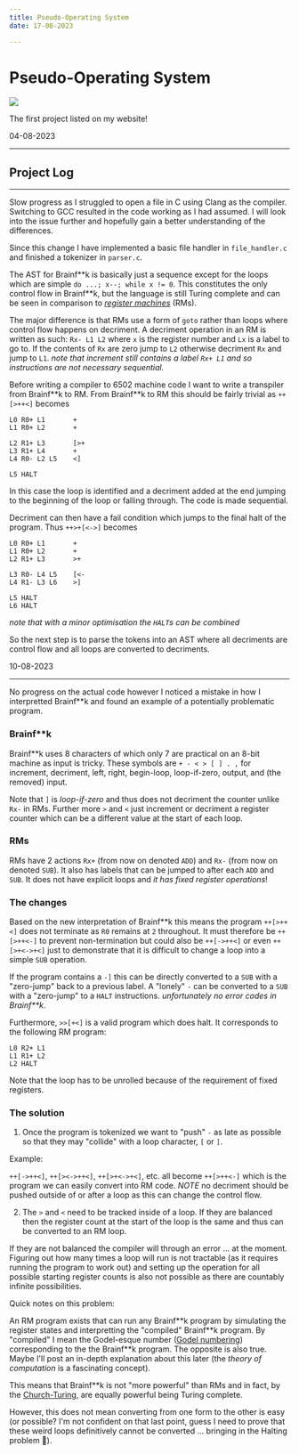 ```yaml
---
title: Pseudo-Operating System
date: 17-08-2023

---
```


# Pseudo-Operating System 

<a href="https://github.com/skyepurchase/POS">
    <img src="https://github-readme-stats.vercel.app/api/pin/?username=skyepurchase&repo=POS&theme=dracula&hide_border=false"/>
</a>

The first project listed on my website!

04-08-2023

---

## Project Log

---

Slow progress as I struggled to open a file in C using Clang as the compiler. 
Switching to GCC resulted in the code working as I had assumed.
I will look into the issue further and hopefully gain a better understanding of the differences.

Since this change I have implemented a basic file handler in `file_handler.c` and finished a tokenizer in `parser.c`.

The AST for Brainf\*\*k is basically just a sequence except for the loops which are simple `do ...; x--; while x != 0`.
This constitutes the only control flow in Brainf\*\*k, but the language is still Turing complete and can be seen in comparison to _[register machines](https://en.wikipedia.org/wiki/Register_machine)_ (RMs).

The major difference is that RMs use a form of `goto` rather than loops where control flow happens on decriment.
A decriment operation in an RM is written as such: `Rx- L1 L2` where `x` is the register number and `Lx` is a label to go to.
If the contents of `Rx` are zero jump to `L2` otherwise decriment `Rx` and jump to `L1`.
_note that increment still contains a label `Rx+ L1` and so instructions are not necessary sequential._

Before writing a compiler to 6502 machine code I want to write a transpiler from Brainf\*\*k to RM.
From Brainf\*\*k to RM this should be fairly trivial as `++[>++<]` becomes
```
L0 R0+ L1       +
L1 R0+ L2       +

L2 R1+ L3       [>+
L3 R1+ L4       +
L4 R0- L2 L5    <]

L5 HALT
```
In this case the loop is identified and a decriment added at the end jumping to the beginning of the loop or falling through.
The code is made sequential.

Decriment can then have a fail condition which jumps to the final halt of the program.
Thus `++>+[<->]` becomes
```
L0 R0+ L1       +
L1 R0+ L2       +
L2 R1+ L3       >+

L3 R0- L4 L5    [<-
L4 R1- L3 L6    >]

L5 HALT
L6 HALT
```
_note that with a minor optimisation the `HALT`s can be combined_

So the next step is to parse the tokens into an AST where all decriments are control flow and all loops are converted to decriments.

10-08-2023

---

No progress on the actual code however I noticed a mistake in how I interpretted Brainf\*\*k and found an example of a potentially problematic program.

### Brainf**k

Brainf\*\*k uses 8 characters of which only 7 are practical on an 8-bit machine as input is tricky.
These symbols are `+ - < > [ ] . ,` for increment, decriment, left, right, begin-loop, loop-if-zero, output, and (the removed) input.

Note that `]` is _loop-if-zero_ and thus does not decriment the counter unlike `Rx-` in RMs.
Further more `>` and `<` just increment or decriment a register counter which can be a different value at the start of each loop.

### RMs

RMs have 2 actions `Rx+` (from now on denoted `ADD`) and `Rx-` (from now on denoted `SUB`).
It also has labels that can be jumped to after each `ADD` and `SUB`.
It does not have explicit loops and _it has fixed register operations_!

### The changes

Based on the new interpretation of Brainf\*\*k this means the program `++[>++<]` does not terminate as `R0` remains at `2` throughout.
It must therefore be `++[>++<-]` to prevent non-termination but could also be `++[->++<]` or even `++[>+<->+<]` just to demonstrate that it is difficult to change a loop into a simple `SUB` operation.

If the program contains a `-]` this can be directly converted to a `SUB` with a "zero-jump" back to a previous label.
A "lonely" `-` can be converted to a `SUB` with a "zero-jump" to a `HALT` instructions.
_unfortunately no error codes in Brainf\*\*k_.

Furthermore, `>>[+<]` is a valid program which does halt.
It corresponds to the following RM program:
```
L0 R2+ L1
L1 R1+ L2
L2 HALT
```
Note that the loop has to be unrolled because of the requirement of fixed registers.

### The solution

1. Once the program is tokenized we want to "push" `-` as late as possible so that they may "collide" with a loop character, `[` or `]`.

Example:

`++[->++<]`, `++[><->++<]`, `++[>+<->+<]`, etc. all become  `++[>++<-]` which is the program we can easily convert into RM code.
_NOTE_ no decriment should be pushed outside of or after a loop as this can change the control flow.

2. The `>` and `<` need to be tracked inside of a loop.
If they are balanced then the register count at the start of the loop is the same and thus can be converted to an RM loop.

If they are not balanced the compiler will through an error ... at the moment.
Figuring out how many times a loop will run is not tractable (as it requires running the program to work out) and setting up the operation for all possible starting register counts is also not possible as there are countably infinite possibilities.

Quick notes on this problem:

An RM program exists that can run any Brainf\*\*k program by simulating the register states and interpretting the "compiled" Brainf\*\*k program.
By "compiled" I mean the Godel-esque number ([Godel numbering](https://en.wikipedia.org/wiki/G%C3%B6del_numbering)) corresponding to the the Brainf\*\*k program.
The opposite is also true.
Maybe I'll post an in-depth explanation about this later (the _theory of computation_ is a fascinating concept).

This means that Brainf\*\*k is not "more powerful" than RMs and in fact, by the [Church-Turing](https://en.wikipedia.org/wiki/Church%E2%80%93Turing_thesis), are equally powerful being Turing complete.

However, this does not mean converting from one form to the other is easy (or possible? I'm not confident on that last point, guess I need to prove that these weird loops definitively cannot be converted ... bringing in the Halting problem :eyes:).

